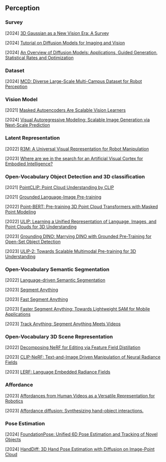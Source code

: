 ## Perception

### Survey

[2024] [3D Gaussian as a New Vision Era: A Survey](https://arxiv.org/abs/2402.07181) 

[2024] [Tutorial on Diffusion Models for Imaging and Vision](https://arxiv.org/abs/2403.18103)

[2024] [An Overview of Diffusion Models: Applications, Guided Generation, Statistical Rates and Optimization](https://arxiv.org/abs/2404.07771)





### Dataset

[2024] [MCD: Diverse Large-Scale Multi-Campus Dataset for Robot Perception](https://arxiv.org/abs/2403.11496)



### Vision Model

[2021] [Masked Autoencoders Are Scalable Vision Learners](https://arxiv.org/abs/2111.06377)

[2024] [Visual Autoregressive Modeling: Scalable Image Generation via Next-Scale Prediction](https://arxiv.org/abs/2404.02905)



### Latent Representation

[2022] [R3M: A Universal Visual Representation for Robot Manipulation](https://arxiv.org/abs/2203.12601)

[2023] [Where are we in the search for an Artificial Visual Cortex for Embodied Intelligence?](https://arxiv.org/abs/2303.18240)



### Open-Vocabulary Object Detection and 3D classification

[2021] [PointCLIP: Point Cloud Understanding by CLIP](https://arxiv.org/abs/2112.02413)

[2021] [Grounded Language-Image Pre-training](https://arxiv.org/abs/2112.03857)

[2022] [Point-BERT: Pre-training 3D Point Cloud Transformers with Masked Point Modeling](https://arxiv.org/abs/2111.14819)

[2022] [ULIP: Learning a Unified Representation of Language, Images, and Point Clouds for 3D Understanding](https://arxiv.org/abs/2212.05171)

[2023] [Grounding DINO: Marrying DINO with Grounded Pre-Training for Open-Set Object Detection](https://arxiv.org/abs/2303.05499)

[2023] [ULIP-2: Towards Scalable Multimodal Pre-training for 3D Understanding](https://arxiv.org/abs/2305.08275)



### Open-Vocabulary Semantic Segmentation

[2022] [Language-driven Semantic Segmentation](https://arxiv.org/abs/2201.03546)

[2023] [Segment Anything](https://arxiv.org/abs/2304.02643)

[2023] [Fast Segment Anything](https://arxiv.org/abs/2306.12156)

[2023] [Faster Segment Anything: Towards Lightweight SAM for Mobile Applications](https://arxiv.org/abs/2306.14289)

[2023] [Track Anything: Segment Anything Meets Videos](https://arxiv.org/abs/2304.11968)



### Open-Vocabulary 3D Scene Representation

[2022] [Decomposing NeRF for Editing via Feature Field Distillation](https://arxiv.org/abs/2205.15585)

[2023] [CLIP-NeRF: Text-and-Image Driven Manipulation of Neural Radiance Fields](https://openaccess.thecvf.com/content/CVPR2022/papers/Wang_CLIP-NeRF_Text-and-Image_Driven_Manipulation_of_Neural_Radiance_Fields_CVPR_2022_paper.pdf)

[2023] [LERF: Language Embedded Radiance Fields](https://arxiv.org/abs/2303.09553)



### Affordance

[2023] [Affordances from Human Videos as a Versatile Representation for Robotics](https://arxiv.org/abs/2304.08488)

[2023] [Affordance diffusion: Synthesizing hand-object interactions.](https://arxiv.org/abs/2303.12538)



### Pose Estimation

[2024] [FoundationPose: Unified 6D Pose Estimation and Tracking of Novel Objects](https://arxiv.org/abs/2312.08344)

[2024] [HandDiff: 3D Hand Pose Estimation with Diffusion on Image-Point Cloud](https://arxiv.org/abs/2404.03159)